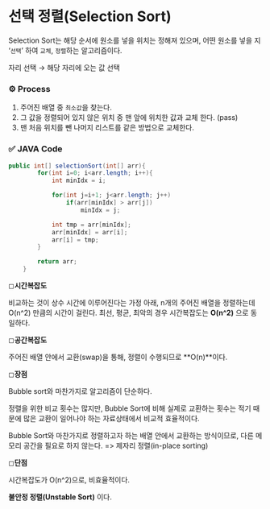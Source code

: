 # 선택 정렬(Selection Sort)

Selection Sort는 해당 순서에 원소를 넣을 위치는 정해져 있으며, 어떤 원소를 넣을 지 ‘`선택`’ 하여 `교체`, `정렬`하는 알고리즘이다.

자리 선택 → 해당 자리에 오는 값 선택

### ⚙ **Process**

1. 주어진 배열 중 `최소값`을 찾는다.
2. 그 값을 정렬되어 있지 않은 위치 중 맨 앞에 위치한 값과 교체 한다. (pass)
3. 맨 처음 위치를 뺀 나머지 리스트를 같은 방법으로 교체한다.

### ✅ **JAVA Code**

```java
public int[] selectionSort(int[] arr){
        for(int i=0; i<arr.length; i++){
            int minIdx = i;

            for(int j=i+1; j<arr.length; j++)
                if(arr[minIdx] > arr[j])
                    minIdx = j;

            int tmp = arr[minIdx];
            arr[minIdx] = arr[i];
            arr[i] = tmp;
        }

        return arr;
    }
```

◻**시간복잡도**

비교하는 것이 상수 시간에 이루어진다는 가정 아래, n개의 주어진 배열을 정렬하는데 O(n^2) 만큼의 시간이 걸린다. 최선, 평균, 최악의 경우 시간복잡도는 **O(n^2)** 으로 동일하다.

◻**공간복잡도**

주어진 배열 안에서 교환(swap)을 통해, 정렬이 수행되므로 **O(n)**이다.

◻**장점**

Bubble sort와 마찬가지로 알고리즘이 단순하다.

정렬을 위한 비교 횟수는 많지만, Bubble Sort에 비해 실제로 교환하는 횟수는 적기 때문에 많은 교환이 일어나야 하는 자료상태에서 비교적 효율적이다.

Bubble Sort와 마찬가지로 정렬하고자 하는 배열 안에서 교환하는 방식이므로, 다른 메모리 공간을 필요로 하지 않는다. => 제자리 정렬(in-place sorting)

◻**단점**

시간복잡도가 O(n^2)으로, 비효율적이다.

**불안정 정렬(Unstable Sort)** 이다.
